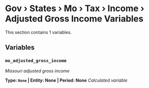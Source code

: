 # Gov › States › Mo › Tax › Income › Adjusted Gross Income Variables

This section contains 1 variables.

## Variables

### `mo_adjusted_gross_income`
*Missouri adjusted gross income*

**Type: `None` | Entity: None | Period: None**
*Calculated variable*
